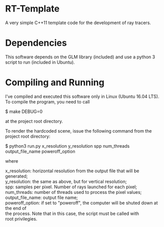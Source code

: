 # RT-Template

A very simple C++11 template code for the development of ray tracers.

# Dependencies

This software depends on the GLM library (included) and use a python 3 script to run 
(included in Ubuntu).

# Compiling and Running

I've compiled and executed this software only in Linux (Ubuntu 16.04 LTS).
To compile the program, you need to call 

$ make DEBUG=0  

at the project root directory.  

To render the hardcoded scene, issue the following command from the project root directory:  

$ python3 run.py x_resolution y_resolution spp num_threads output_file_name poweroff_option

where

x_resolution:	   horizontal resolution from the output file that will be generated;  
y_resolution:	   the same as above, but for vertical resolution;  
spp:		 	   samples per pixel. Number of rays launched for each pixel;  
num_threads: 	   number of threads used to process the pixel values;  
output_file_name:  output file name;  
poweroff_option:   if set to "poweroff", the computer will be shuted down at the end of  
				   the process. Note that in this case, the script must be called with  
				   root privilegies.  
